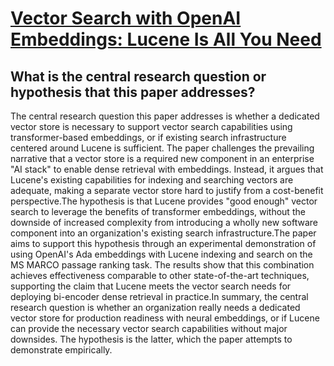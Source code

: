 # [Vector Search with OpenAI Embeddings: Lucene Is All You Need](https://arxiv.org/abs/2308.14963)

## What is the central research question or hypothesis that this paper addresses?

The central research question this paper addresses is whether a dedicated vector store is necessary to support vector search capabilities using transformer-based embeddings, or if existing search infrastructure centered around Lucene is sufficient. The paper challenges the prevailing narrative that a vector store is a required new component in an enterprise "AI stack" to enable dense retrieval with embeddings. Instead, it argues that Lucene's existing capabilities for indexing and searching vectors are adequate, making a separate vector store hard to justify from a cost-benefit perspective.The hypothesis is that Lucene provides "good enough" vector search to leverage the benefits of transformer embeddings, without the downside of increased complexity from introducing a wholly new software component into an organization's existing search infrastructure.The paper aims to support this hypothesis through an experimental demonstration of using OpenAI's Ada embeddings with Lucene indexing and search on the MS MARCO passage ranking task. The results show that this combination achieves effectiveness comparable to other state-of-the-art techniques, supporting the claim that Lucene meets the vector search needs for deploying bi-encoder dense retrieval in practice.In summary, the central research question is whether an organization really needs a dedicated vector store for production readiness with neural embeddings, or if Lucene can provide the necessary vector search capabilities without major downsides. The hypothesis is the latter, which the paper attempts to demonstrate empirically.
